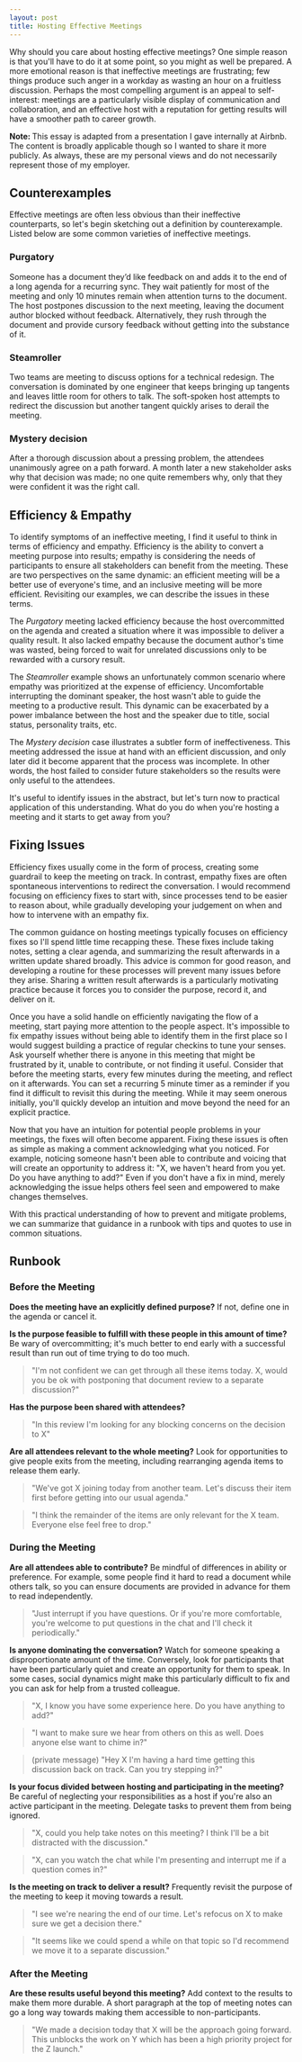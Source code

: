 ```yaml
---
layout: post
title: Hosting Effective Meetings
---
```



Why should you care about hosting effective meetings? One simple reason is that you'll have to do it at some point, so you might as well be prepared. A more emotional reason is that ineffective meetings are frustrating; few things produce such anger in a workday as wasting an hour on a fruitless discussion. Perhaps the most compelling argument is an appeal to self-interest: meetings are a particularly visible display of communication and collaboration, and an effective host with a reputation for getting results will have a smoother path to career growth.

<!--more-->


<div class="message">
    <strong>Note: </strong>This essay is adapted from a presentation I gave internally at Airbnb. The content is broadly applicable though so I wanted to share it more publicly. As always, these are my personal views and do not necessarily represent those of my employer.
</div>

## Counterexamples
Effective meetings are often less obvious than their ineffective counterparts, so let's begin sketching out a definition by counterexample. Listed below are some common varieties of ineffective meetings.
### Purgatory
Someone has a document they’d like feedback on and adds it to the end of a long agenda for a recurring sync. They wait patiently for most of the meeting and only 10 minutes remain when attention turns to the document. The host postpones discussion to the next meeting, leaving the document author blocked without feedback. Alternatively, they rush through the document and provide cursory feedback without getting into the substance of it.
### Steamroller
Two teams are meeting to discuss options for a technical redesign. The conversation is dominated by one engineer that keeps bringing up tangents and leaves little room for others to talk. The soft-spoken host attempts to redirect the discussion but another tangent quickly arises to derail the meeting.
### Mystery decision
After a thorough discussion about a pressing problem, the attendees unanimously agree on a path forward. A month later a new stakeholder asks why that decision was made; no one quite remembers why, only that they were confident it was the right call.
## Efficiency & Empathy
To identify symptoms of an ineffective meeting, I find it useful to think in terms of efficiency and empathy. Efficiency is the ability to convert a meeting purpose into results; empathy is considering the needs of participants to ensure all stakeholders can benefit from the meeting. These are two perspectives on the same dynamic: an efficient meeting will be a better use of everyone's time, and an inclusive meeting will be more efficient. Revisiting our examples, we can describe the issues in these terms. 

The *Purgatory* meeting lacked efficiency because the host overcommitted on the agenda and created a situation where it was impossible to deliver a quality result. It also lacked empathy because the document author's time was wasted, being forced to wait for unrelated discussions only to be rewarded with a cursory result.

The *Steamroller* example shows an unfortunately common scenario where empathy was prioritized at the expense of efficiency. Uncomfortable interrupting the dominant speaker, the host wasn't able to guide the meeting to a productive result. This dynamic can be exacerbated by a power imbalance between the host and the speaker due to title, social status, personality traits, etc.

The *Mystery decision* case illustrates a subtler form of ineffectiveness. This meeting addressed the issue at hand with an efficient discussion, and only later did it become apparent that the process was incomplete. In other words, the host failed to consider future stakeholders so the results were only useful to the attendees.

It's useful to identify issues in the abstract, but let's turn now to practical application of this understanding. What do you do when you're hosting a meeting and it starts to get away from you?
## Fixing Issues
Efficiency fixes usually come in the form of process, creating some guardrail to keep the meeting on track. In contrast, empathy fixes are often spontaneous interventions to redirect the conversation. I would recommend focusing on efficiency fixes to start with, since processes tend to be easier to reason about, while gradually developing your judgement on when and how to intervene with an empathy fix.

The common guidance on hosting meetings typically focuses on efficiency fixes so I'll spend little time recapping these. These fixes include taking notes, setting a clear agenda, and summarizing the result afterwards in a written update shared broadly. This advice is common for good reason, and developing a routine for these processes will prevent many issues before they arise. Sharing a written result afterwards is a particularly motivating practice because it forces you to consider the purpose, record it, and deliver on it.

Once you have a solid handle on efficiently navigating the flow of a meeting, start paying more attention to the people aspect. It's impossible to fix empathy issues without being able to identify them in the first place so I would suggest building a practice of regular checkins to tune your senses. Ask yourself whether there is anyone in this meeting that might be frustrated by it, unable to contribute, or not finding it useful. Consider that before the meeting starts, every few minutes during the meeting, and reflect on it afterwards. You can set a recurring 5 minute timer as a reminder if you find it difficult to revisit this during the meeting. While it may seem onerous initially, you'll quickly develop an intuition and move beyond the need for an explicit practice.

Now that you have an intuition for potential people problems in your meetings, the fixes will often become apparent. Fixing these issues is often as simple as making a comment acknowledging what you noticed. For example, noticing someone hasn't been able to contribute and voicing that will create an opportunity to address it: "X, we haven't heard from you yet. Do you have anything to add?" Even if you don't have a fix in mind, merely acknowledging the issue helps others feel seen and empowered to make changes themselves. 

With this practical understanding of how to prevent and mitigate problems, we can summarize that guidance in a runbook with tips and quotes to use in common situations.
## Runbook
### Before the Meeting
**Does the meeting have an explicitly defined purpose?**
If not, define one in the agenda or cancel it.

**Is the purpose feasible to fulfill with these people in this amount of time?**
Be wary of overcommitting; it's much better to end early with a successful result than run out of time trying to do too much.

> "I'm not confident we can get through all these items today. X, would you be ok with postponing that document review to a separate discussion?"

**Has the purpose been shared with attendees?**
>"In this review I'm looking for any blocking concerns on the decision to X"

**Are all attendees relevant to the whole meeting?**
Look for opportunities to give people exits from the meeting, including rearranging agenda items to release them early.

> "We've got X joining today from another team. Let's discuss their item first before getting into our usual agenda."

> "I think the remainder of the items are only relevant for the X team. Everyone else feel free to drop."

### During the Meeting

**Are all attendees able to contribute?**
Be mindful of differences in ability or preference. For example, some people find it hard to read a document while others talk, so you can ensure documents are provided in advance for them to read independently.

>"Just interrupt if you have questions. Or if you're more comfortable, you're welcome to put questions in the chat and I'll check it periodically."

**Is anyone dominating the conversation?**
Watch for someone speaking a disproportionate amount of the time. Conversely, look for participants that have been particularly quiet and create an opportunity for them to speak. In some cases, social dynamics might make this particularly difficult to fix and you can ask for help from a trusted colleague.

>"X, I know you have some experience here. Do you have anything to add?"

>"I want to make sure we hear from others on this as well. Does anyone else want to chime in?"

>(private message) "Hey X I'm having a hard time getting this discussion back on track. Can you try stepping in?"

**Is your focus divided between hosting and participating in the meeting?**
Be careful of neglecting your responsibilities as a host if you're also an active participant in the meeting. Delegate tasks to prevent them from being ignored.

>"X, could you help take notes on this meeting? I think I'll be a bit distracted with the discussion."

>"X, can you watch the chat while I'm presenting and interrupt me if a question comes in?"

**Is the meeting on track to deliver a result?**
Frequently revisit the purpose of the meeting to keep it moving towards a result.

>"I see we're nearing the end of our time. Let's refocus on X to make sure we get a decision there."

>"It seems like we could spend a while on that topic so I'd recommend we move it to a separate discussion."


### After the Meeting
**Are these results useful beyond this meeting?**
Add context to the results to make them more durable. A short paragraph at the top of meeting notes can go a long way towards making them accessible to non-participants.

>"We made a decision today that X will be the approach going forward. This unblocks the work on Y which has been a high priority project for the Z launch."
